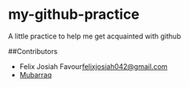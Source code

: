 # my-github-practice
A little practice to help me get acquainted with github 

##Contributors
- Felix Josiah Favour[felixjosiah042@gmail.com](mailto:felixjosiah042@gmail.com)
- [Mubarraq](http://github.com/mubarraqqq)
